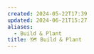 ```yaml
---
created: 2024-05-22T17:39
updated: 2024-06-21T15:27
aliases:
  - Build & Plant
title: 🗺️ Build & Plant
---
```

